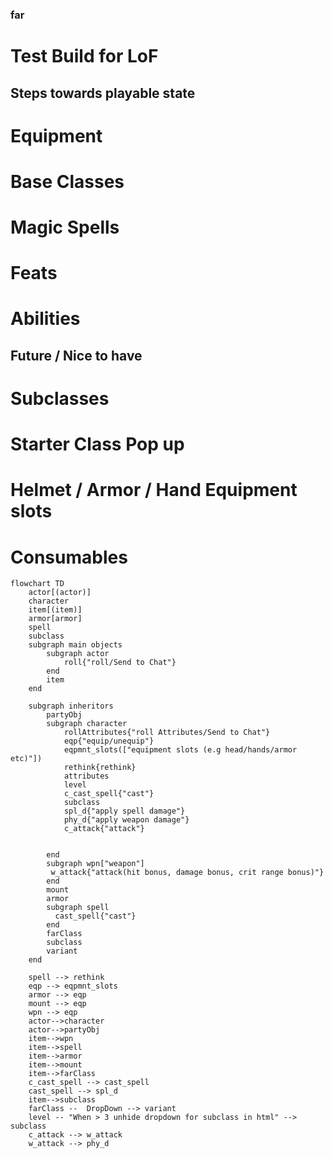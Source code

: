 ### far
# Test Build for LoF

## Steps towards playable state
# Equipment
# Base Classes
# Magic Spells
# Feats
# Abilities

## Future / Nice to have
# Subclasses
# Starter Class Pop up
# Helmet / Armor / Hand Equipment slots
# Consumables

```mermaid
flowchart TD
    actor[(actor)]
    character
    item[(item)]
    armor[armor]
    spell
    subclass
    subgraph main objects
        subgraph actor
            roll{"roll/Send to Chat"}
        end
        item
    end

    subgraph inheritors
        partyObj
        subgraph character
            rollAttributes{"roll Attributes/Send to Chat"}
            eqp{"equip/unequip"}
            eqpmnt_slots(["equipment slots (e.g head/hands/armor etc)"])
            rethink{rethink}
            attributes
            level
            c_cast_spell{"cast"}
            subclass
            spl_d{"apply spell damage"}
            phy_d{"apply weapon damage"}
            c_attack{"attack"}


        end
        subgraph wpn["weapon"]
         w_attack{"attack(hit bonus, damage bonus, crit range bonus)"}
        end
        mount
        armor
        subgraph spell
          cast_spell{"cast"}
        end
        farClass
        subclass
        variant
    end

    spell --> rethink
    eqp --> eqpmnt_slots
    armor --> eqp
    mount --> eqp
    wpn --> eqp
    actor-->character
    actor-->partyObj
    item-->wpn
    item-->spell
    item-->armor
    item-->mount
    item-->farClass
    c_cast_spell --> cast_spell
    cast_spell --> spl_d
    item-->subclass
    farClass --  DropDown --> variant
    level -- "When > 3 unhide dropdown for subclass in html" --> subclass 
    c_attack --> w_attack
    w_attack --> phy_d
```